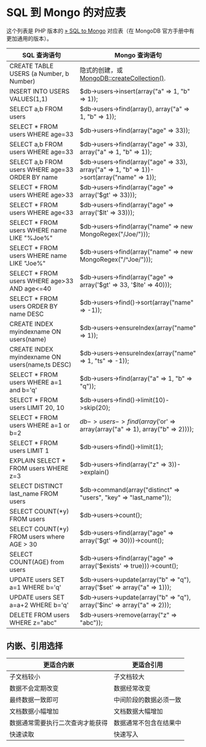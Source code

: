 # SQL 到 Mongo 的对应表

这个列表是 PHP 版本的 [» SQL to Mongo](http://www.mongoing.com/docs/reference/sql-comparison.html) 对应表（在 MongoDB 官方手册中有更加通用的版本）。

| SQL 查询语句 | Mongo 查询语句 |
| --- | --- |
|CREATE TABLE USERS (a Number, b Number)       | 隐式的创建，或 [MongoDB::createCollection()](mongodb.createcollection.php). |
|INSERT INTO USERS VALUES(1,1)       |$db->users->insert(array("a" => 1, "b" => 1));       |
|SELECT a,b FROM users       |$db->users->find(array(), array("a" => 1, "b" => 1));       |
|SELECT * FROM users WHERE age=33       |$db->users->find(array("age" => 33));       |
|SELECT a,b FROM users WHERE age=33       |$db->users->find(array("age" => 33), array("a" => 1, "b" => 1));       |
|SELECT a,b FROM users WHERE age=33 ORDER BY name       |$db->users->find(array("age" => 33), array("a" => 1, "b" => 1))->sort(array("name" => 1));       |
|SELECT * FROM users WHERE age>33       |$db->users->find(array("age" => array('$gt' => 33)));       |
|SELECT * FROM users WHERE age<33       |$db->users->find(array("age" => array('$lt' => 33)));       |
|SELECT * FROM users WHERE name LIKE "%Joe%"       |$db->users->find(array("name" => new MongoRegex("/Joe/")));       |
|SELECT * FROM users WHERE name LIKE "Joe%"       |$db->users->find(array("name" => new MongoRegex("/^Joe/")));       |
|SELECT * FROM users WHERE age>33 AND age<=40       |$db->users->find(array("age" => array('$gt' => 33, '$lte' => 40)));       |
|SELECT * FROM users ORDER BY name DESC       |$db->users->find()->sort(array("name" => -1));       |
|CREATE INDEX myindexname ON users(name)       |$db->users->ensureIndex(array("name" => 1));       |
|CREATE INDEX myindexname ON users(name,ts DESC)       |$db->users->ensureIndex(array("name" => 1, "ts" => -1));       |
|SELECT * FROM users WHERE a=1 and b='q'       |$db->users->find(array("a" => 1, "b" => "q"));       |
|SELECT * FROM users LIMIT 20, 10       |$db->users->find()->limit(10)->skip(20);       |
|SELECT * FROM users WHERE a=1 or b=2       |$db->users->find(array('$or' => array(array("a" => 1), array("b" => 2))));       |
|SELECT * FROM users LIMIT 1       |$db->users->find()->limit(1);       |
|EXPLAIN SELECT * FROM users WHERE z=3       |$db->users->find(array("z" => 3))->explain()       |
|SELECT DISTINCT last_name FROM users       |$db->command(array("distinct" => "users", "key" => "last_name"));       |
|SELECT COUNT(*y) FROM users       |$db->users->count();       |
|SELECT COUNT(*y) FROM users where AGE > 30       |$db->users->find(array("age" => array('$gt' => 30)))->count();       |
|SELECT COUNT(AGE) from users       |$db->users->find(array("age" => array('$exists' => true)))->count();       |
|UPDATE users SET a=1 WHERE b='q'       |$db->users->update(array("b" => "q"), array('$set' => array("a" => 1)));       |
|UPDATE users SET a=a+2 WHERE b='q'       |$db->users->update(array("b" => "q"), array('$inc' => array("a" => 2)));       |
|DELETE FROM users WHERE z="abc"       |$db->users->remove(array("z" => "abc"));       |


## 内嵌、引用选择

| 更适合内嵌 | 更适合引用 |
| --- | --- |
| 子文档较小 | 子文档较大 |
| 数据不会定期改变 | 数据经常改变 |
| 最终数据一致即可 | 中间阶段的数据必须一致 |
| 文档数据小幅增加 | 文档数据大幅增加 |
| 数据通常需要执行二次查询才能获得 | 数据通常不包含在结果中 |
| 快速读取 | 快速写入 |
